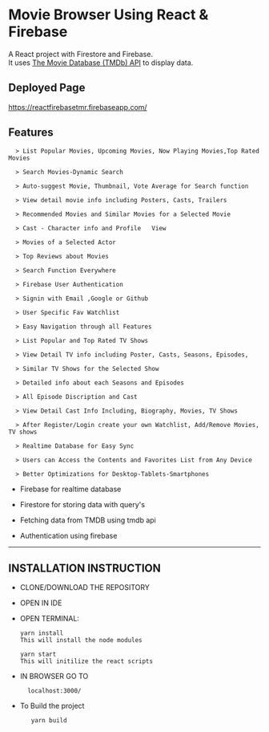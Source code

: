 # Movie Browser Using React & Firebase	

A React project with Firestore and Firebase.	
It uses [The Movie Database (TMDb) API](https://www.themoviedb.org/documentation/api) to display data.	

## Deployed Page	
https://reactfirebasetmr.firebaseapp.com/	

## Features	

      > List Popular Movies, Upcoming Movies, Now Playing Movies,Top Rated Movies	
      	
      > Search Movies-Dynamic Search	
      	
      > Auto-suggest Movie, Thumbnail, Vote Average for Search function	
      	
      > View detail movie info including Posters, Casts, Trailers	
      	
      > Recommended Movies and Similar Movies for a Selected Movie	
      	
      > Cast - Character info and Profile	View
      	
      > Movies of a Selected Actor	
      	
      > Top Reviews about Movies	
      	
      > Search Function Everywhere	
      	
      > Firebase User Authentication	
      	
      > Signin with Email ,Google or Github	
      	
      > User Specific Fav Watchlist	
      	
      > Easy Navigation through all Features	
      
      > List Popular and Top Rated TV Shows
      	
      > View Detail TV info including Poster, Casts, Seasons, Episodes,	
      	
      > Similar TV Shows for the Selected Show	
      	
      > Detailed info about each Seasons and Episodes	
      	
      > All Episode Discription and Cast	
      	
      > View Detail Cast Info Including, Biography, Movies, TV Shows	
      	
      > After Register/Login create your own Watchlist, Add/Remove Movies, TV shows	
      
      > Realtime Database for Easy Sync
      
      > Users can Access the Contents and Favorites List from Any Device
      
      > Better Optimizations for Desktop-Tablets-Smartphones
      	

  - Firebase for realtime database	

  - Firestore for storing data with query's 	

  - Fetching data from TMDB using tmdb api	

  - Authentication using firebase	

--------------------------------------------------------------------------------	

## INSTALLATION INSTRUCTION	

- CLONE/DOWNLOAD THE REPOSITORY	

- OPEN IN IDE	

- OPEN TERMINAL:	


      yarn install	
      This will install the node modules	

      yarn start	
      This will initilize the react scripts	

- IN BROWSER GO TO	

        localhost:3000/	

 - To Build the project	

          yarn build	



